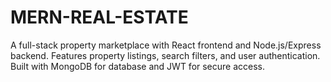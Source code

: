 # MERN-REAL-ESTATE
A full-stack property marketplace with React frontend and Node.js/Express backend. Features property listings, search filters, and user authentication. Built with MongoDB for database and JWT for secure access.
